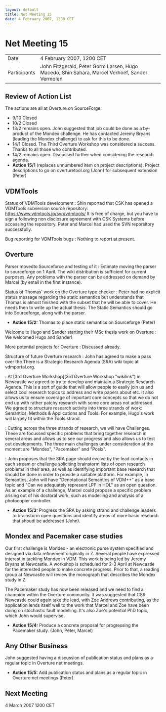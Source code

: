 ```yaml
---
layout: default
title: Net Meeting 15
date: 4 February 2007, 1200 CET
---
```


<script src="http://code.jquery.com/jquery-1.11.1.min.js">
</script>
<script src="/javascripts/edit.js"></script>
<script>setEditButonNm();</script>

# Net Meeting 15

|||
|---|---|
| Date | 4 February 2007, 1200 CET |
| Participants | John Fitzgerald, Peter Gorm Larsen, Hugo Macedo, Shin Sahara, Marcel Verhoef, Sander Vermolen |

Review of Action List
---------------------

The actions are all at Overture on SourceForge.

-   9/10 Closed
-   10/2 Closed
-   13/2 remains open. John suggested that job could be done as a
    by-product of the Mondex challenge. He has contacted Jeremy Bryans
    (leading the Mondex challenge) to ask for this to be done.
-   14/1 Closed. The Third Overture Workshop was considered a success.
    Thanks to all those who contributed.
-   14/2 remains open. Discussed further when considering the research
    agenda.
-   **Action 15/1** (replaces unnumbered item on project descriptions):
    Project descriptions to go on overturetool.org (John) for subsequent
    extension (Peter)

VDMTools
--------

Status of VDMTools development
:   Shin reported that CSK has opened a VDMTools subversion source
    repository: <https://www.vdmtools.jp/svn/vdmtools/> It is free of
    charge, but you have to sign a following non disclosure agreement
    with CSK Systems before accessing the repository. Peter and Marcel
    had used the SVN reporsitory successfully.

Bug reporting for VDMTools bugs
:   Nothing to report at present.

Overture
--------

Parser movedto Sourceforce and testing of it
:   Estimate moving the parser to sourceforge on 1 April. The wiki
    distribution is sufficient for current purposes. Any problems with
    the parser can be addressed on demand by Marcel (by email in the
    first instance).

<!-- -->

Status of Thomas' work on the Overture type checker
:   Peter had no explicit status message regarding the static semantics
    but understands that Thomas is almost finished with the subset that
    he will be able to cover. He needs then to write up the actual
    thesis. The Static Semantics should go into Sourceforge, along with
    the parser.

-   **Action 15/2:** Thomas to place static semantics on Sourceforge
    (Peter)

Welcome to Hugo and Sander starting their MSc thesis work on Overture
:   We welcomed Hugo and Sander!

<!-- -->

More potential projects for Overture
:   Discussed already.

<!-- -->

Structure of future Overture research
:   John has agreed to make a pass over the There is a Strategic
    Research Agenda (SRA) wiki topic at vdmportal.org.

<!-- -->

:   At [3rd Overture Workshop](3rd Overture Workshop "wikilink") in
    Newcastle we agreed to try to develop and maintain a Strategic
    Research Agenda. This is a sort of guide that will allow people to
    easily join us and select cool research topics to address and write
    papers about etc. It also allows us to ensure coverage of important
    core concepts so that we do not end up with rather patchy research
    with some core areas not addressed. We agreed to structure research
    activity into three strands of work: Semantics; Methods &
    Applications and Tools. For example, Hugo's work will largely fit
    within the Tools strand.

<!-- -->

:   Cutting across the three strands of research, we will have
    Challenges. These are focussed specific problems that bring together
    research in several areas and allows us to see our progress and also
    allows us to test out developments. The three main challenges under
    consideration at the moment are "Mondex", "Pacemaker" and "Posix".

<!-- -->

:   John proposes that the SRA page should evolve by the lead contacts
    in each stream or challenge soliciting brainstorm lists of open
    research problems in their area, as well as identifying important
    base research that should be done in order to provide a suitable
    platform. For example, in Semantics, John will have "Denotational
    Semantics of VDM++" as a base topic and "Can we adequately represent
    LPF in HOL" as an open question. As an example of a challenge,
    Marcel could propose a specific problem arising out of his doctoral
    work, such as modelling and analysis of a photocopier controller.

-   **Action 15/3:** Progress the SRA by asking strand and challenge
    leaders to brainstorm open questions and identify areas of more
    basic research that shoudl be addressed (John).

Mondex and Pacemaker case studies
---------------------------------

Our first challenge is Mondex - an electronic purse system specified and
designed via data refinement originally in Z. Several people have
expressed interest in tackling Mondex in VDM. This work is being led by
Jeremy Bryans at Newcastle. A workshop is scheduled for 2-3 April at
Newcastle for the interested people to make concrete progress. Prior to
that, a reading group at Newcastle will review the monograph that
describes the Mondex study in Z.

The Pacemaker study has now been released and we need to find a champion
within the Overture community. It was suggested that CSR Newcastle could
again take the lead, with Zoe Andrews contributing, as the application
lends itself well to the work that Marcel and Zoe have been doing on
stochastic fault modelling. It's also Zoe's potential PhD topic, which
John would supervise.

-   **Action 15/4:** Produce a concrete proposal for progressing the
    Pacemaker study. (John, Peter, Marcel)

Any Other Business
------------------

John suggested having a discussion of publication status and plans as a
regular topic in Overture net meetings.

-   **Action 15/5:** Add publication status and plans as a regular topic
    in Overture net meetings (Peter).

Next Meeting
------------

4 March 2007 1200 CET

   <div id="edit_page_div"></div>
  
